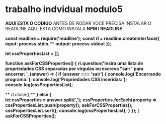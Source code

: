 # trabalho indvidual modulo5 
**AQUI ESTA O CODIGO**
ANTES DE RODAR VOCE PRECISA INSTALAR O READLINE AQUI ESTA COMO INSTALA
**NPM I READLINE**

**const readline = require('readline');**
**const rl = readline.createInterface({**
  **input: process.stdin,****
  **output: process.stdout**
**});**

**let cssPropertiesList = [];**

 **function askForCSSProperties() {
  rl.question('Insira uma lista de propriedades CSS separadas por vírgulas ou escreva "sair" para encerrar: ', (answer) => {
    if (answer === 'sair') {
      console.log('Encerrando programa.');
      console.log('Propriedades CSS inseridas:');
      console.log(cssPropertiesList);**
      
   ** rl.close();**
    **} else {**  
      **let cssProperties = answer.split(',');**
      **cssProperties.forEach(property => cssPropertiesList.push(property));**
      **askForCSSProperties();**
      **cssPropertiesList.sort();**
      **console.log(cssPropertiesList);**
    **}**
  **});**
}
**askForCSSProperties();**
